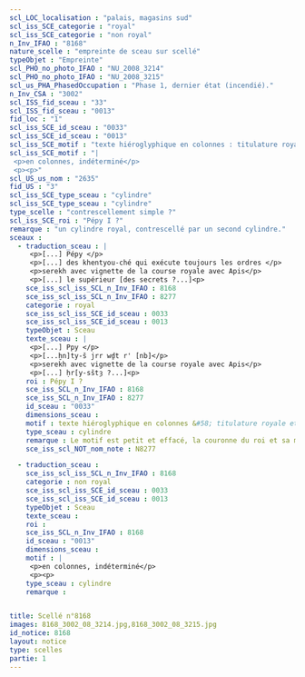 ```yaml
---
scl_LOC_localisation : "palais, magasins sud"
scl_iss_SCE_categorie : "royal"
scl_iss_SCE_categorie : "non royal"
n_Inv_IFAO : "8168"
nature_scelle : "empreinte de sceau sur scellé"
typeObjet : "Empreinte"
scl_PHO_no_photo_IFAO : "NU_2008_3214"
scl_PHO_no_photo_IFAO : "NU_2008_3215"
scl_us_PHA_PhasedOccupation : "Phase 1, dernier état (incendié)."
n_Inv_CSA : "3002"
scl_ISS_fid_sceau : "33"
scl_ISS_fid_sceau : "0013"
fid_loc : "1"
scl_iss_SCE_id_sceau : "0033"
scl_iss_SCE_id_sceau : "0013"
scl_iss_SCE_motif : "texte hiéroglyphique en colonnes : titulature royale et épithètes de fonctionnaire."
scl_iss_SCE_motif : "|
 <p>en colonnes, indéterminé</p>
 <p><p>"
scl_US_us_nom : "2635"
fid_US : "3"
scl_iss_SCE_type_sceau : "cylindre"
scl_iss_SCE_type_sceau : "cylindre"
type_scelle : "contrescellement simple ?"
scl_iss_SCE_roi : "Pépy I ?"
remarque : "un cylindre royal, contrescellé par un second cylindre."
sceaux :
  - traduction_sceau : |
     <p>[...] Pépy </p>
     <p>[...] des khentyou-ché qui exécute toujours les ordres </p>
     <p>serekh avec vignette de la course royale avec Apis</p>
     <p>[...] le supérieur [des secrets ?...]<p>
    sce_iss_scl_iss_SCL_n_Inv_IFAO : 8168
    sce_iss_scl_iss_SCL_n_Inv_IFAO : 8277
    categorie : royal
    sce_iss_scl_iss_SCE_id_sceau : 0033
    sce_iss_scl_iss_SCE_id_sceau : 0013
    typeObjet : Sceau
    texte_sceau : |
     <p>[...] Ppy </p>
     <p>[...ḫn]ty-š jrr wḏt r' [nb]</p>
     <p>serekh avec vignette de la course royale avec Apis</p>
     <p>[...] ḥr[y-sštȝ ?...]<p>
    roi : Pépy I ?
    sce_iss_SCL_n_Inv_IFAO : 8168
    sce_iss_SCL_n_Inv_IFAO : 8277
    id_sceau : "0033"
    dimensions_sceau : 
    motif : texte hiéroglyphique en colonnes &#58; titulature royale et épithètes de fonctionnaire.
    type_sceau : cylindre
    remarque : Le motif est petit et effacé, la couronne du roi et sa main droite sont peu visibles. Le fragment  présenté à droite est d'un style tout à fait différent et correspond au sceau 0013. Il pourrait néanmoins avoir été imprimé par le même sceau. 
    sce_iss_scl_NOT_nom_note : N8277

  - traduction_sceau : 
    sce_iss_scl_iss_SCL_n_Inv_IFAO : 8168
    categorie : non royal
    sce_iss_scl_iss_SCE_id_sceau : 0033
    sce_iss_scl_iss_SCE_id_sceau : 0013
    typeObjet : Sceau
    texte_sceau : 
    roi : 
    sce_iss_SCL_n_Inv_IFAO : 8168
    id_sceau : "0013"
    dimensions_sceau : 
    motif : |
     <p>en colonnes, indéterminé</p>
     <p><p>
    type_sceau : cylindre
    remarque : 


title: Scellé n°8168
images: 8168_3002_08_3214.jpg,8168_3002_08_3215.jpg
id_notice: 8168
layout: notice
type: scelles
partie: 1
---
```

